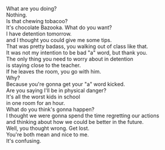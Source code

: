 
What are you doing?      
Nothing.      
Is that chewing tobacoo?      
It's chocolate Bazooka. What do you want?      
I have detention tomorrow.      
and I thought you could give me some tips.      
That was pretty badass, you walking out of class like that.      
It was not my intention to be bad "a" word, but thank you.      
The only thing you need to worry about in detention      
is staying close to the teacher.      
If he leaves the room, you go with him.      
Why?      
Because you're gonna get your "a" word kicked.      
Are you saying I'll be in physical danger?      
It's all the worst kids in school      
in one room for an hour.      
What do you think's gonna happen?      
I thought we were gonna spend the time regretting our actions      
and thinking about how we could be better in the future.      
Well, you thought wrong. Get lost.      
You're both mean and nice to me.      
It's confusing.      




